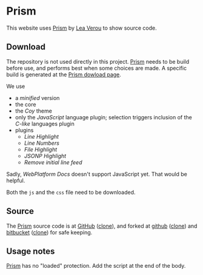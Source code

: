 # Prism

This website uses [Prism] by [Lea Verou][leaverou] to show source code.

## Download

The repository is not used directly in this project. [Prism] needs to be build before use,
and performs best when some choices are made. A specific build is generated at the
[Prism dowload page][prism-download].

We use

* a _minified_ version
* the core
* the _Coy_ theme
* only the _JavaScript_ language plugin; selection triggers inclusion of the _C-like_ languages plugin
* plugins
    * _Line Highlight_
    * _Line Numbers_
    * _File Highlight_
    * _JSONP Highlight_
    * _Remove initial line feed_

Sadly, _WebPlatform Docs_ doesn't support JavaScript yet. That would be helpful.

Both the `js` and the `css` file need to be downloaded.

## Source

The [Prism] source code is at [GitHub][prism-git] ([clone][clone-prism]), and forked at 
[github][prism-toryt-fork-github] ([clone][clone-prism-toryt-fork-github]) and
[bitbucket][prism-toryt-fork-bitbucket] ([clone][clone-prism-toryt-fork-bitbucket])  for safe keeping.


## Usage notes

[Prism] has no "loaded" protection. Add the script at the end of the body.


[Prism]: http://prismjs.com
[MIT license]: http://www.opensource.org/licenses/mit-license.php/
[clone-prism]: https://github.com/PrismJS/prism.git
[leaverou]: http://lea.verou.me
[prism-git]: https://github.com/PrismJS/prism
[prism-toryt-fork-github]: https://github.com/Toryt/prism
[clone-prism-toryt-fork-github]: https://github.com/Toryt/prism.git
[prism-toryt-fork-bitbucket]: https://bitbucket.org/toryt/prism
[clone-prism-toryt-fork-bitbucket]: https://jandockx@bitbucket.org/toryt/prism.git
[prism-download]: http://prismjs.com/download.html?themes=prism-coy&languages=clike+javascript&plugins=line-highlight+line-numbers+file-highlight+jsonp-highlight+remove-initial-line-feed
 
